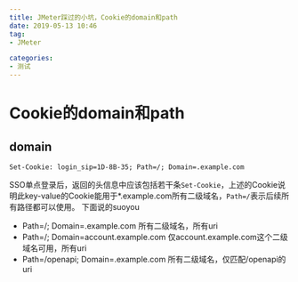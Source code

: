 ```yaml
---
title: JMeter踩过的小坑，Cookie的domain和path
date: 2019-05-13 10:46
tag: 
- JMeter

categories:
- 测试
---
```

# Cookie的domain和path
## domain
```
Set-Cookie: login_sip=1D-8B-35; Path=/; Domain=.example.com
```
SSO单点登录后，返回的头信息中应该包括若干条`Set-Cookie`，上述的Cookie说明此key-value的Cookie能用于*.example.com所有二级域名，`Path=/`表示后续所有路径都可以使用。
下面说的suoyou
- Path=/; Domain=.example.com 所有二级域名，所有uri
- Path=/; Domain=account.example.com 仅account.example.com这个二级域名可用，所有uri
- Path=/openapi; Domain=.example.com 所有二级域名，仅匹配/openapi的uri

<!--stackedit_data:
eyJoaXN0b3J5IjpbLTgyNDkyOTE4NCw4NjkzNDY1MTVdfQ==
-->
